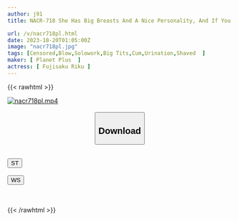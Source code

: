 ```yaml
---
author: j91
title: NACR-718 She Has Big Breasts And A Nice Personality, And If You Call Her, She'll Come Right Away And Do Whatever You Want! ? Compliant Sex Friend! ! Riku Fujisaki

url: /v/nacr718pl.html
date: 2023-10-20T01:05:00Z
image: "nacr718pl.jpg"
tags: [Censored,Blow,Solowork,Big Tits,Cum,Urination,Shaved	 ]
maker: [ Planet Plus  ]
actress: [ Fujisaku Riku ]
---
```



{{< rawhtml >}}

<div class="video" data-videoid="Do9e6167wOcA04">
    <a href="javascript:;">
        <img src="https://my.j91.asia/v/nacr718pl.jpg" width="WIDTH" height="HEIGHT" alt="nacr718pl.mp4" loading="lazy">
    </a>
</div>

<script type="text/javascript" src="https://j91.asia/asset/on-demand-st.js"></script>

<br>
  <link rel="stylesheet" href="https://j91.asia/asset/bs5.css">
  
  <center>
  <button class="btn btn-primary" type="button" data-bs-toggle="collapse" data-bs-target=".multi-collapse" aria-expanded="false" aria-controls="multiCollapseExample1 multiCollapseExample2"><h2>Download</h2></button></center>
</p>
<div class="row">
  <div class="col">
    <div class="collapse multi-collapse" id="multiCollapseExample1">
      <div class="card card-body">
	      	      <br>
<div class="buttons">  
<a href="https://streamtape.to/v/Do9e6167wOcA04"><button class="btn-hover color-3"><i class="fa fa-download"></i> ST</button></a></div>
    </div>
  </div>
</div>
  <div class="col">
    <div class="collapse multi-collapse" id="multiCollapseExample2">
      <div class="card card-body">
	      <br>
<div class="buttons">
    <a href="https://wolfstream.tv/zi6w9ka4sqmc"><button class="btn-hover color-9"><i class="fa fa-download"></i> WS</button></a></div>
<br><br>
      </div>
    </div>
  </div>
</div>

{{< /rawhtml >}}
